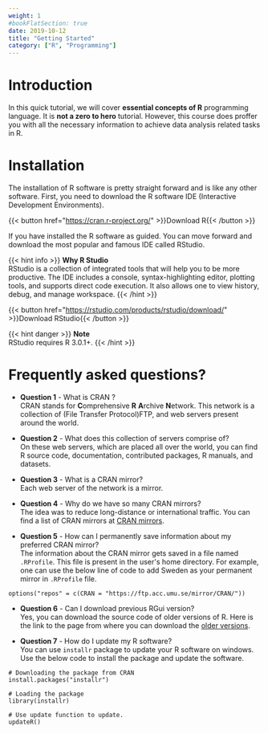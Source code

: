 ```yaml
---
weight: 1
#bookFlatSection: true
date: 2019-10-12
title: "Getting Started"
category: ["R", "Programming"]
---
```


# Introduction

In this quick tutorial, we will cover **essential concepts of R** programming language.  It is **not a zero to hero** tutorial. However, this course does proffer you with all the necessary information to achieve data analysis related tasks in R.

# Installation

The installation of R software is pretty straight forward and is like any other software. First, you need to download the R software IDE (Interactive Development Environments).  

{{< button href="https://cran.r-project.org/" >}}Download R{{< /button >}}  

If you have installed the R software as guided. You can move forward and download the most popular and famous IDE called RStudio.

{{< hint info >}}
**Why R Studio**  
RStudio is a collection of integrated tools that will help you to be more productive. The IDE includes a console, syntax-highlighting editor, plotting tools, and supports direct code execution. It also allows one to view history, debug, and manage workspace.
{{< /hint >}}


{{< button href="https://rstudio.com/products/rstudio/download/" >}}Download RStudio{{< /button >}}


{{< hint danger >}}
**Note**  
RStudio requires R 3.0.1+.
{{< /hint >}}


# Frequently asked questions?

* **Question 1** - What is CRAN ?<br />
CRAN stands for **C**omprehensive **R** **A**rchive **N**etwork. This network is a collection of (File Transfer Protocol)FTP, and web servers present around the world.

* **Question 2** - What does this collection of servers comprise of?<br />
On these web servers, which are placed all over the world, you can find R source code, documentation, contributed packages, R manuals, and datasets.  

* **Question 3** - What is a CRAN mirror?<br />
Each web server of the network is a mirror.

* **Question 4** - Why do we have so many CRAN mirrors?<br />
The idea was to reduce long-distance or international traffic. You can find a list of CRAN mirrors at [CRAN mirrors](https://cran.r-project.org/mirrors.html).

* **Question 5** - How can I permanently save information about my preferred CRAN mirror?<br />
The information about the CRAN mirror gets saved in a file named `.RProfile`. This file is present in the user's home directory. For example, one can use the below line of code to add Sweden as your permanent mirror in `.RProfile` file.

```
options("repos" = c(CRAN = "https://ftp.acc.umu.se/mirror/CRAN/"))
```

* **Question 6** - Can I download previous RGui version?<br />
Yes, you can download the source code of older versions of R. Here is the link to the page from where you can download the [older versions](https://cran.r-project.org/src/base/).


* **Question 7** - How do I update my R software?<br />
You can use `installr` package to update your R software on windows.
Use the below code to install the package and update the software.

```
# Downloading the package from CRAN
install.packages("installr")

# Loading the package
library(installr)

# Use update function to update.
updateR()
```
